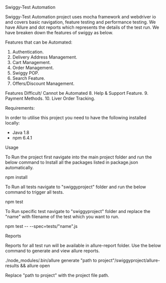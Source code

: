 Swiggy-Test Automation

Swiggy-Test Automation project uses mocha framework and webdriver io and covers basic navigation, feature testing and performance testing. We have Allure and dot reports which represents the details of the test run. We have breaken down the features of swiggy as below.

Features that can be Automated:
1. Authentication.
2. Delivery Address Management.
3. Cart Management.
4. Order Management.
5. Swiggy POP.
6. Search Feature.
7. Offers/Discount Management.

Features Difficult/ Cannot be Automated
8. Help & Support Feature.
9. Payment Methods.
10. Liver Order Tracking.

Requirements:

In order to utilise this project you need to have the following installed locally:

* Java 1.8
* npm 6.4.1

Usage

To Run the project first navigate into the main project folder and run the below command to Install all the packages listed in package.json automatically.

npm install

To Run all tests navigate to "swiggyproject" folder and run the below command to trigger all tests.

npm test

To Run specific test navigate to "swiggyproject" folder and replace the "name" with filename of the test which you want to run.

npm test -- --spec=tests/"name".js

Reports

Reports for all test run will be available in allure-report folder.
Use the below command to generate and view allure reports.

./node_modules/.bin/allure generate "path to project"/swiggyproject/allure-results && allure open

Replace "path to project" with the project file path.